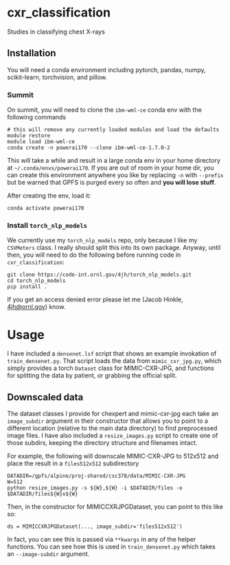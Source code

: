 # cxr_classification

Studies in classifying chest X-rays

## Installation

You will need a conda environment including pytorch, pandas, numpy,
scikit-learn, torchvision, and pillow.

### Summit

On summit, you will need to clone the `ibm-wml-ce` conda env with the following
commands

```
# this will remove any currently loaded modules and load the defaults
module restore
module load ibm-wml-ce
conda create -n powerai170 --clone ibm-wml-ce-1.7.0-2
```
This will take a while and result in a large conda env in your home directory at
`~/.conda/envs/powerai170`. If you are out of room in your home dir, you can
create this environment anywhere you like by replacing `-n` with `--prefix` but
be warned that GPFS is purged every so often and **you will lose stuff**.

After creating the env, load it:
```
conda activate powerai170
```

### Install `torch_nlp_models`

We currently use my `torch_nlp_models` repo, only because I like my `CSVMeters`
class. I really should split this into its own package. Anyway, until then, you
will need to do the following before running code in `cxr_classification`:
```
git clone https://code-int.ornl.gov/4jh/torch_nlp_models.git
cd torch_nlp_models
pip install .
```
If you get an access denied error please let me (Jacob Hinkle, 4jh@ornl.gov) know.

# Usage

I have included a `densenet.lsf` script that shows an example invokation of
`train_densenet.py`. That script loads the data from `mimic_cxr_jpg.py`, which
simply provides a torch `Dataset` class for MIMIC-CXR-JPG, and functions for
splitting the data by patient, or grabbing the official split.

## Downscaled data

The dataset classes I provide for chexpert and mimic-cxr-jpg each take an
`image_subdir` argument in their constructor that allows you to point to a
different location (relative to the main data directory) to find preprocessed
image files. I have also included a `resize_images.py` script to create one of
those subdirs, keeping the directory structure and filenames intact.

For example, the following will downscale MIMIC-CXR-JPG to 512x512 and place the
result in a `files512x512` subdirectory
```
DATADIR=/gpfs/alpine/proj-shared/csc378/data/MIMIC-CXR-JPG
W=512
python resize_images.py -s ${W},${W} -i $DATADIR/files -o $DATADIR/files${W}x${W}
```
Then, in the constructor for MIMICCXRJPGDataset, you can point to this like so:
```
ds = MIMICCXRJPGDataset(..., image_subdir='files512x512')
```
In fact, you can see this is passed via `**kwargs` in any of the helper
functions. You can see how this is used in `train_densenet.py` which takes an
`--image-subdir` argument.
